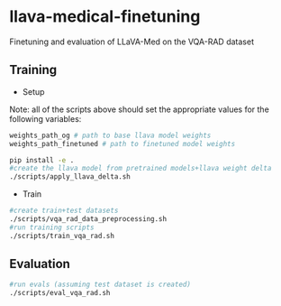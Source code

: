 # llava-medical-finetuning

Finetuning and evaluation of LLaVA-Med on the VQA-RAD dataset

## Training

* Setup

Note: all of the scripts above should set the appropriate values for the following variables:
```sh
weights_path_og # path to base llava model weights
weights_path_finetuned # path to finetuned model weights
```

```sh
pip install -e .
#create the llava model from pretrained models+llava weight delta
./scripts/apply_llava_delta.sh
```

* Train
```sh
#create train+test datasets
./scripts/vqa_rad_data_preprocessing.sh
#run training scripts
./scripts/train_vqa_rad.sh
```

## Evaluation
```sh
#run evals (assuming test dataset is created)
./scripts/eval_vqa_rad.sh
```
